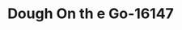 ---
f_zip-code: 43502
f_state-code: OH
title: Dough On th e Go-16147
f_phone: 419-445-1234
f_city-only: Archbold
f_address: Archbold Archbold
f_location-unique-id: '16147'
slug: dough-on-th-e-go-16147
updated-on: '2024-05-30T13:46:58.046Z'
created-on: '2024-05-30T13:36:59.803Z'
published-on: '2024-05-30T13:54:32.469Z'
f_city-state: cms/city/archbold-oh.md
f_company: cms/company/dough-on-th-e-go.md
f_state: cms/state/ohio.md
layout: '[payday-loan].html'
tags: payday-loan
---